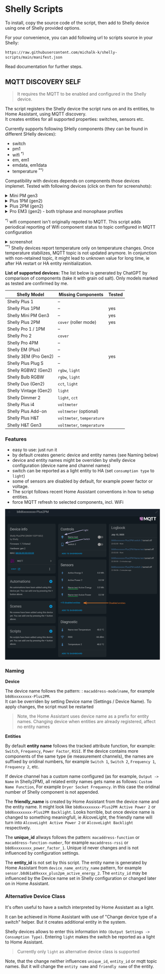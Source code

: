 # Shelly Scripts

To install, copy the source code of the script, then add to Shelly device using one of Shelly provided options.

For your convenience, you can add following url to scripts source in your Shelly: 
```
https://raw.githubusercontent.com/michalk-k/shelly-scripts/main/manifest.json
```

Read documentation for further steps.

## MQTT DISCOVERY SELF

> It requires the MQTT to be enabled and configured in the Shelly device.

The script registers the Shelly device the script runs on and its entities, to Home Assistant, using MQTT discovery.\
It creates entities for all supported properties: switches, sensors etc.

Currently supports following SHelly components (they can be found in different SHelly devices):
* switch
* pm1
* wifi <sup>*)</sup>
* em, em1
* emdata, em1data
* temperature <sup>**)</sup>

Compatibility with devices depends on components those devices implemet. Tested with following devices (click on them for screenshots): <details><summary>Mini PM gen3</summary> ![screenshot xc](images/device_page_pmminigen3.png) </details><details><summary>Plus 1PM (gen2)</summary>![screenshot](images/device_page_pluspm.png)</details><details><summary>Plus 2PM (gen2)</summary></details><details><summary>Pro EM3 (gen2) - both triphase and monophase profiles</summary>**Triphase** ![triphase](images/device_page_pro3em_triphase.png) **Monophase** ![monophase](images/device_page_pro3em_monophase.png) </details>

<sup>*)</sup> wifi component isn't originally repoted to MQTT. This script adds periodical reporting of Wifi component status to topic configured in MQTT configuration <details><summary>screenshot</summary> ![WIFI added to MQTT](images/mqtt_wifi.png) </details>
<sup>**)</sup> Shelly devices report temperature only on temperature changes. Once temperature stabilizes, MQTT topic is not updated anymore. In conjunction with non-retained topic, it might lead to unknown value for long time, ie after HA restart or HA entity reinitialization.

**List of supported devices:**
The list below is generated by ChatGPT by comparison of components (take it with grain od salt). Only models marked as tested are confirmed by me.

| **Shelly Model**         | **Missing Components**            | **Tested** |
|--------------------------|-----------------------------------|------------|
| Shelly Plus 1            | –                                 |            |
| Shelly Plus 1PM          | –                                 | yes        |
| Shelly Mini PM Gen3      | –                                 | yes        |
| Shelly Plus 2PM          | `cover` (roller mode)             | yes        |
| Shelly Pro 1 / 1PM       | –                                 |            |
| Shelly Pro 2             | `cover`                           |            |
| Shelly Pro 4PM           | –                                 |            |
| Shelly EM (Plus)         | –                                 |            |
| Shelly 3EM (Pro Gen2)    | –                                 | yes        |
| Shelly Plus Plug S       | –                                 |            |
| Shelly RGBW2 (Gen2)      | `rgbw`, `light`                   |            |
| Shelly Bulb RGBW         | `rgbw`, `light`                   |            |
| Shelly Duo (Gen2)        | `cct`, `light`                    |            |
| Shelly Vintage (Gen2)    | `light`                           |            |
| Shelly Dimmer 2          | `light`, `cct`                    |            |
| Shelly Plus i4           | `voltmeter`                       |            |
| Shelly Plus Add-on       | `voltmeter` (optional)            |            |
| Shelly Plus H&T          | `voltmeter`, `temperature`        |            |
| Shelly H&T Gen3          | `voltmeter`, `temperature`        |            |


### Features
* easy to use: just run it
* by default creates generic device and entity names (see Naming below)
* device and entity names might be overriden by shelly device configuration (device name and channel names)
* switch can be reported as a light entity to HA (set `consumption type` to `light`)
* some of sensors are disabled by default, for example power factor or voltage.
* The script follows recent Home Assistant conventions in how to setup entities.
* force MQTT refresh to selected components, incl. WiFi


![Device Page](images/device_page_overview.png)

### Naming

**Device**

The device name follows the pattern: : `macaddress-modelname`, for example `b8d6xxxxxxxx-Plus2PM`.\
It can be overriden by setting Device name (Settings / Device Name). To apply changes, the script must be restarted

> Note, the Home Assistant uses device name as a prefix for entity names. Changing device when entities are already registered, affect no entity names

**Entities**

By default **entity name** follows the tracked attribute function, for example: `Switch`, `Frequency`, `Power Factor`, `RSSI`. If the device contains more components of the same type (ie measurement channels), the names are suffixed by oridinal numbers, for example `Switch 1`, `Switch 2`, `Frequency 1`, `Frequency 2`, etc.

If device channel has a custom name configured (as for example, `Output -> Name` in Shelly2PM), all related entity names gets name as follows: `Custom Name Function`, For example `Dryer Socket Frequency`. in this case the oridinal number of Shelly component is not appended.

The **friendly_name** is created by Home Assistant from the device name and the entity name. It might look like `b8d6xxxxxxxx-Plus2PM Active Power 2` or `b8d6xxxxxxxx-Plus2PM Backlight`. Looks horrible, but once device name is changed to something meaningfull, ie AlcoveLight, the friendly name will turn into `AlcoveLight Active Power 2` or `AlcoveLight Backlight` respectively.

The **unique_id** allways follows the pattern: `macaddress-function` or `macaddress-function-number`, for example `macaddress-rssi` or `b8d6xxxxxxxx_power_factor_1`. Unique id never changes and is not influenced by configuration settings.

The **entity_id** is not set by this script. The entity name is generated by Home Assistant from `device_name_entity_name` pattern, for example `sensor.b8d61a89xxxx_plus2pm_active_energy_2`. The `entity_id` may be influenced by the Device name set in Shelly configuration or changed later on in Home Assistant.

### Alternative Device Class
It's often useful to have a switch interpreted by Home Assistant as a light.

It can be achieved in Home Assistant with use of "Change device type of a switch" helper. But it creates additional entity in the system.

Shelly devices allows to enter this information into `(Output Settings -> Consumption Type)`. Entering `light` makes the switch be reported as a light to Home Assistant.

> Currently only `light` as alternative device class is supported

Note, that the change neither influences `unique_id`, `entity_id` or mqtt topic names. But it will change the `entity name` and `friendly name` of the entity.